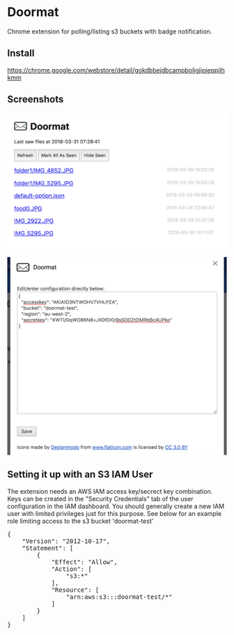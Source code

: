 # Doormat
Chrome extension for polling/listing s3 buckets with badge notification.

## Install
https://chrome.google.com/webstore/detail/gokdbbejdbcampboljgjipjeppjlhkmm

## Screenshots
![Alt text](https://github.com/guyburton/Doormat/blob/master/screenshots/doormat_screenshot.png?raw=true "screenshot")

![Alt text](https://github.com/guyburton/Doormat/blob/master/screenshots/options_screenshot.png?raw=true "screenshot")


## Setting it up with an S3 IAM User

The extension needs an AWS IAM access key/secrect key combination. Keys can be created in the "Security Credentials" tab of the user configuration in the IAM dashboard. You should generally create a new IAM user with limited privileges just for this purpose. See below for an example role limiting access to the s3 bucket 'doormat-test'

<pre>
{
    "Version": "2012-10-17",
    "Statement": [
        {
            "Effect": "Allow",
            "Action": [
                "s3:*"
            ],
            "Resource": [
                "arn:aws:s3:::doormat-test/*"
            ]
        }
    ]
}
</pre>
